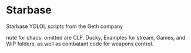 # Starbase
Starbase YOLOL scripts from the Geth company


note for chaos:
omitted are CLF, Ducky, Examples for stream, Games, and WIP folders, as well as combatant code for weapons control.
